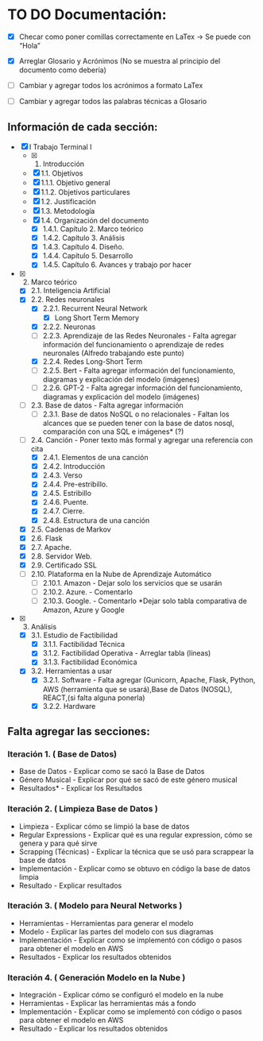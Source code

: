 # TO DO Documentación:

- [X] Checar como poner comillas correctamente en LaTex -> Se puede con “Hola”
- [X] Arreglar Glosario y Acrónimos (No se muestra al principio del documento como debería)
- [ ] Cambiar y agregar todos los acrónimos a formato LaTex
- [ ] Cambiar y agregar todos las palabras técnicas a Glosario


## Información de cada sección:

- [X] I Trabajo Terminal I
	- [X] 1. Introducción 
	- [X] 1.1. Objetivos 
	- [X] 1.1.1. Objetivo general 
	- [X] 1.1.2. Objetivos particulares 
	- [X] 1.2. Justificación 
	- [X] 1.3. Metodología 
	- [X] 1.4. Organización del documento 
		- [X] 1.4.1. Capítulo 2. Marco teórico
		- [X] 1.4.2. Capítulo 3. Análisis
		- [X] 1.4.3. Capítulo 4. Diseño.
		- [X] 1.4.4. Capítulo 5. Desarrollo
		- [X] 1.4.5. Capítulo 6. Avances y trabajo por hacer
- [X] 2. Marco teórico
	- [X] 2.1. Inteligencia Artificial
	- [X] 2.2. Redes neuronales 
		- [X] 2.2.1. Recurrent Neural Network 
			- [X] Long Short Term Memory 
		- [X] 2.2.2. Neuronas
		- [ ] 2.2.3. Aprendizaje de las Redes Neuronales - Falta agregar información del funcionamiento o aprendizaje de redes neuronales (Alfredo trabajando este punto)
		- [X] 2.2.4. Redes Long-Short Term 
		- [ ] 2.2.5. Bert - Falta agregar información del funcionamiento, diagramas y explicación del modelo (imágenes)
		- [ ] 2.2.6. GPT-2 - Falta agregar información del funcionamiento, diagramas y explicación del modelo (imágenes)
	- [ ] 2.3. Base de datos - Falta agregar información
		- [ ] 2.3.1. Base de datos NoSQL o no relacionales - Faltan los alcances que se pueden tener con la base de datos nosql, comparación con una SQL e imágenes* (?)
	- [ ] 2.4. Canción - Poner texto más formal y agregar una referencia con cita
		- [X] 2.4.1. Elementos de una canción 
		- [X] 2.4.2. Introducción 
		- [X] 2.4.3. Verso 
		- [X] 2.4.4. Pre-estribillo. 
		- [X] 2.4.5. Estribillo 
		- [X] 2.4.6. Puente.  
		- [X] 2.4.7. Cierre. 
		- [X] 2.4.8. Estructura de una canción 
	- [X] 2.5. Cadenas de Markov 
	- [X] 2.6. Flask
	- [X] 2.7. Apache. 
	- [X] 2.8. Servidor Web. 
	- [X] 2.9. Certificado SSL 
	- [ ] 2.10. Plataforma en la Nube de Aprendizaje Automático
		- [ ] 2.10.1. Amazon - Dejar solo los servicios que se usarán
		- [ ] 2.10.2. Azure. - Comentarlo
		- [ ] 2.10.3. Google. - Comentarlo
		*Dejar solo tabla comparativa de Amazon, Azure y Google

- [X] 3. Análisis 
	- [X] 3.1. Estudio de Factibilidad 
		- [X] 3.1.1. Factibilidad Técnica 
		- [X] 3.1.2. Factibilidad Operativa - Arreglar tabla (líneas)
		- [X] 3.1.3. Factibilidad Económica 
	- [X] 3.2. Herramientas a usar  
		- [X] 3.2.1. Software - Falta agregar (Gunicorn, Apache, Flask, Python, AWS (herramienta que se usará),Base de Datos (NOSQL), REACT,(si falta alguna ponerla)
		- [X] 3.2.2. Hardware 

## Falta agregar las secciones:
### Iteración 1. ( Base de Datos)
- Base de Datos - Explicar como se sacó la Base de Datos
- Género Musical - Explicar por qué se sacó de este género musical
- Resultados* - Explicar los Resultados

### Iteración 2. ( Limpieza Base de Datos ) 
- Limpieza - Explicar cómo se limpió la base de datos
- Regular Expressions - Explicar qué es una regular expression, cómo se genera y para qué sirve
- Scrapping (Técnicas) - Explicar la técnica que se usó para scrappear la base de datos
- Implementación - Explicar como se obtuvo en código la base de datos limpia
- Resultado - Explicar resultados

### Iteración 3. ( Modelo para Neural Networks )
- Herramientas - Herramientas para generar el modelo
- Modelo - Explicar las partes del modelo con sus diagramas
- Implementación - Explicar como se implementó con código o pasos para obtener el modelo en AWS
- Resultados - Explicar los resultados obtenidos

### Iteración 4. ( Generación Modelo en la Nube )
- Integración - Explicar cómo se configuró el modelo en la nube 
- Herramientas - Explicar las herramientas más a fondo
- Implementación - Explicar como se implementó con código o pasos para obtener el modelo en AWS
- Resultado - Explicar los resultados obtenidos
